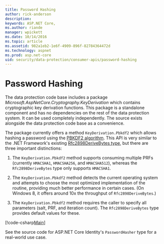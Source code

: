 ```yaml
---
title: Password Hashing
author: rick-anderson
description: 
keywords: ASP.NET Core,
ms.author: riande
manager: wpickett
ms.date: 10/14/2016
ms.topic: article
ms.assetid: 982a1eb2-1e6f-4909-896f-82784364472d
ms.technology: aspnet
ms.prod: asp.net-core
uid: security/data-protection/consumer-apis/password-hashing
---
```

# Password Hashing

The data protection code base includes a package *Microsoft.AspNetCore.Cryptography.KeyDerivation* which contains cryptographic key derivation functions. This package is a standalone component and has no dependencies on the rest of the data protection system. It can be used completely independently. The source exists alongside the data protection code base as a convenience.

The package currently offers a method `KeyDerivation.Pbkdf2` which allows hashing a password using the [PBKDF2 algorithm](https://tools.ietf.org/html/rfc2898#section-5.2). This API is very similar to the .NET Framework's existing [Rfc2898DeriveBytes type](https://msdn.microsoft.com/en-us/library/system.security.cryptography.rfc2898derivebytes(v=vs.110).aspx), but there are three important distinctions:

1. The `KeyDerivation.Pbkdf2` method supports consuming multiple PRFs (currently `HMACSHA1`, `HMACSHA256`, and `HMACSHA512`), whereas the `Rfc2898DeriveBytes` type only supports `HMACSHA1`.

2. The `KeyDerivation.Pbkdf2` method detects the current operating system and attempts to choose the most optimized implementation of the routine, providing much better performance in certain cases. (On Windows 8, it offers around 10x the throughput of `Rfc2898DeriveBytes`.)

3. The `KeyDerivation.Pbkdf2` method requires the caller to specify all parameters (salt, PRF, and iteration count). The `Rfc2898DeriveBytes` type provides default values for these.

[!code-csharp[Main](password-hashing/samples/passwordhasher.cs)]

See the source code for ASP.NET Core Identity's `PasswordHasher` type for a real-world use case.
